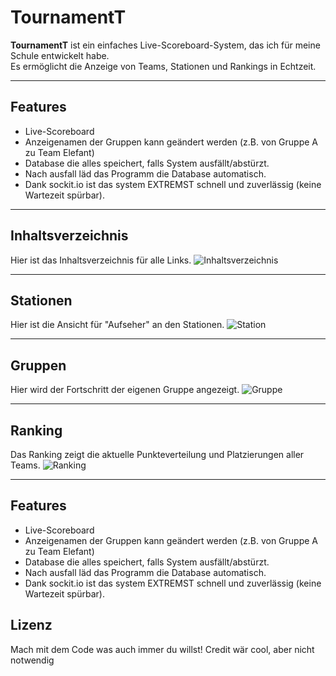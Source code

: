 # TournamentT

**TournamentT** ist ein einfaches Live-Scoreboard-System, das ich für meine Schule entwickelt habe.  
Es ermöglicht die Anzeige von Teams, Stationen und Rankings in Echtzeit.

---

## Features
- Live-Scoreboard
- Anzeigenamen der Gruppen kann geändert werden (z.B. von Gruppe A zu Team Elefant)
- Database die alles speichert, falls System ausfällt/abstürzt.
- Nach ausfall läd das Programm die Database automatisch.
- Dank sockit.io ist das system EXTREMST schnell und zuverlässig (keine Wartezeit spürbar).

---

## Inhaltsverzeichnis
Hier ist das Inhaltsverzeichnis für alle Links.
![Inhaltsverzeichnis](https://github.com/user-attachments/assets/06be81f3-5e45-4df5-958f-dc15a2968229)

---

## Stationen
Hier ist die Ansicht für "Aufseher" an den Stationen.
![Station](https://github.com/user-attachments/assets/f969bbff-fbc6-4107-9014-17aaaf227480)

---

## Gruppen
Hier wird der Fortschritt der eigenen Gruppe angezeigt.
![Gruppe](https://github.com/user-attachments/assets/81c01851-3749-49ee-9087-f8187c9da45a)

---

## Ranking
Das Ranking zeigt die aktuelle Punkteverteilung und Platzierungen aller Teams.
![Ranking](https://github.com/user-attachments/assets/7ac87873-bd2c-4fbf-8421-264ea20e260f)

---

## Features
- Live-Scoreboard
- Anzeigenamen der Gruppen kann geändert werden (z.B. von Gruppe A zu Team Elefant)
- Database die alles speichert, falls System ausfällt/abstürzt.
- Nach ausfall läd das Programm die Database automatisch.
- Dank sockit.io ist das system EXTREMST schnell und zuverlässig (keine Wartezeit spürbar).

## Lizenz
Mach mit dem Code was auch immer du willst! Credit wär cool, aber nicht notwendig
